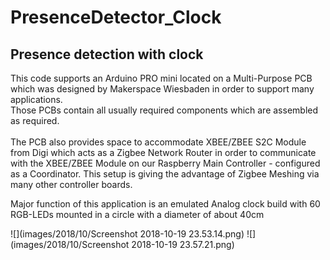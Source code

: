 # PresenceDetector_Clock
## Presence detection with clock<br>
This code supports an Arduino PRO mini located on a Multi-Purpose PCB which was designed by Makerspace Wiesbaden in order to support many applications.<br>Those PCBs contain all usually required components which are assembled as required.<br><br>The PCB also provides space to accommodate XBEE/ZBEE S2C Module from Digi which acts as a Zigbee Network Router in order to communicate with the XBEE/ZBEE Module on our Raspberry Main Controller - configured as a Coordinator. This setup is giving the advantage of Zigbee Meshing via many other controller boards.

Major function of this application is an emulated Analog clock build with 60 RGB-LEDs mounted in a circle with a diameter of about 40cm

![](images/2018/10/Screenshot 2018-10-19 23.53.14.png)
![](images/2018/10/Screenshot 2018-10-19 23.57.21.png)
